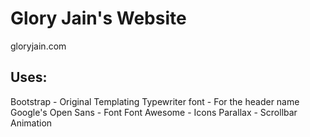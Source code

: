 # Glory Jain's Website

gloryjain.com

## Uses:
Bootstrap - Original Templating
Typewriter font - For the header name
Google's Open Sans - Font
Font Awesome - Icons
Parallax - Scrollbar Animation


